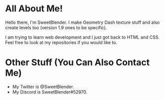 # All About Me!

Hello there, I'm SweetBlender. I make Geometry Dash texture stuff and also create levels too (version 1.9 ones to be specific).

I am trying to learn web development and I just got back to HTML and CSS. Feel free to look at my repositories if you would like to.

# Other Stuff (You Can Also Contact Me)

- My Twitter is @SweetBlender.
- My Discord is SweetBlender#52970.
